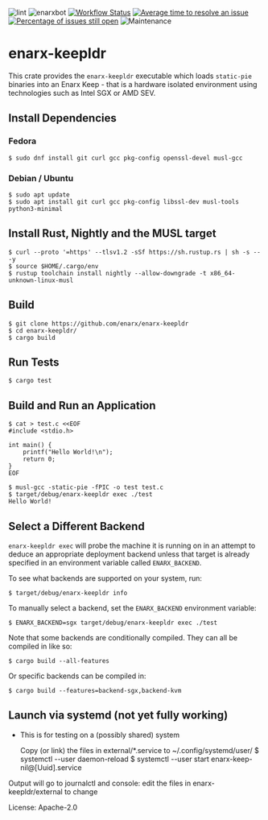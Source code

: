 ![lint](https://github.com/enarx/enarx-keepldr/workflows/lint/badge.svg)
![enarxbot](https://github.com/enarx/enarx-keepldr/workflows/enarxbot/badge.svg)
[![Workflow Status](https://github.com/enarx/enarx-keepldr/workflows/test/badge.svg)](https://github.com/enarx/enarx-keepldr/actions?query=workflow%3A%22test%22)
[![Average time to resolve an issue](https://isitmaintained.com/badge/resolution/enarx/enarx-keepldr.svg)](https://isitmaintained.com/project/enarx/enarx-keepldr "Average time to resolve an issue")
[![Percentage of issues still open](https://isitmaintained.com/badge/open/enarx/enarx-keepldr.svg)](https://isitmaintained.com/project/enarx/enarx-keepldr "Percentage of issues still open")
![Maintenance](https://img.shields.io/badge/maintenance-activly--developed-brightgreen.svg)

# enarx-keepldr

This crate provides the `enarx-keepldr` executable which loads `static-pie`
binaries into an Enarx Keep - that is a hardware isolated environment using
technologies such as Intel SGX or AMD SEV.

## Install Dependencies

### Fedora

    $ sudo dnf install git curl gcc pkg-config openssl-devel musl-gcc

### Debian / Ubuntu

    $ sudo apt update
    $ sudo apt install git curl gcc pkg-config libssl-dev musl-tools python3-minimal

## Install Rust, Nightly and the MUSL target

    $ curl --proto '=https' --tlsv1.2 -sSf https://sh.rustup.rs | sh -s -- -y
    $ source $HOME/.cargo/env
    $ rustup toolchain install nightly --allow-downgrade -t x86_64-unknown-linux-musl

## Build

    $ git clone https://github.com/enarx/enarx-keepldr
    $ cd enarx-keepldr/
    $ cargo build

## Run Tests

    $ cargo test

## Build and Run an Application

    $ cat > test.c <<EOF
    #include <stdio.h>

    int main() {
        printf("Hello World!\n");
        return 0;
    }
    EOF

    $ musl-gcc -static-pie -fPIC -o test test.c
    $ target/debug/enarx-keepldr exec ./test
    Hello World!

## Select a Different Backend

`enarx-keepldr exec` will probe the machine it is running on
in an attempt to deduce an appropriate deployment backend unless
that target is already specified in an environment variable
called `ENARX_BACKEND`.

To see what backends are supported on your system, run:

    $ target/debug/enarx-keepldr info

To manually select a backend, set the `ENARX_BACKEND` environment
variable:

    $ ENARX_BACKEND=sgx target/debug/enarx-keepldr exec ./test

Note that some backends are conditionally compiled. They can all
be compiled in like so:

    $ cargo build --all-features

Or specific backends can be compiled in:

    $ cargo build --features=backend-sgx,backend-kvm

## Launch via systemd (not yet fully working)
  - This is for testing on a (possibly shared) system

    Copy (or link) the files in external/*.service to ~/.config/systemd/user/
    $ systemctl --user daemon-reload
    $ systemctl --user start enarx-keep-nil@[Uuid].service

Output will go to journalctl and console: edit the files in
 enarx-keepldr/external to change

License: Apache-2.0
